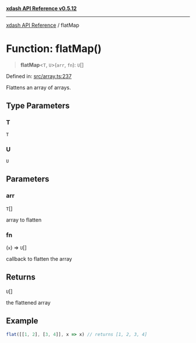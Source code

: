[**xdash API Reference v0.5.12**](index.md)

***

[xdash API Reference](/xdash/api/index.md) / flatMap

# Function: flatMap()

> **flatMap**\<`T`, `U`\>(`arr`, `fn`): `U`[]

Defined in: [src/array.ts:237](https://github.com/shtse8/xdash/blob/ed88c6e7ad3be9e5e1e06776f9ca07ed27d97c13/src/array.ts#L237)

Flattens an array of arrays.

## Type Parameters

### T

`T`

### U

`U`

## Parameters

### arr

`T`[]

array to flatten

### fn

(`x`) => `U`[]

callback to flatten the array

## Returns

`U`[]

the flattened array

## Example

```ts
flat([[1, 2], [3, 4]], x => x) // returns [1, 2, 3, 4]
```
